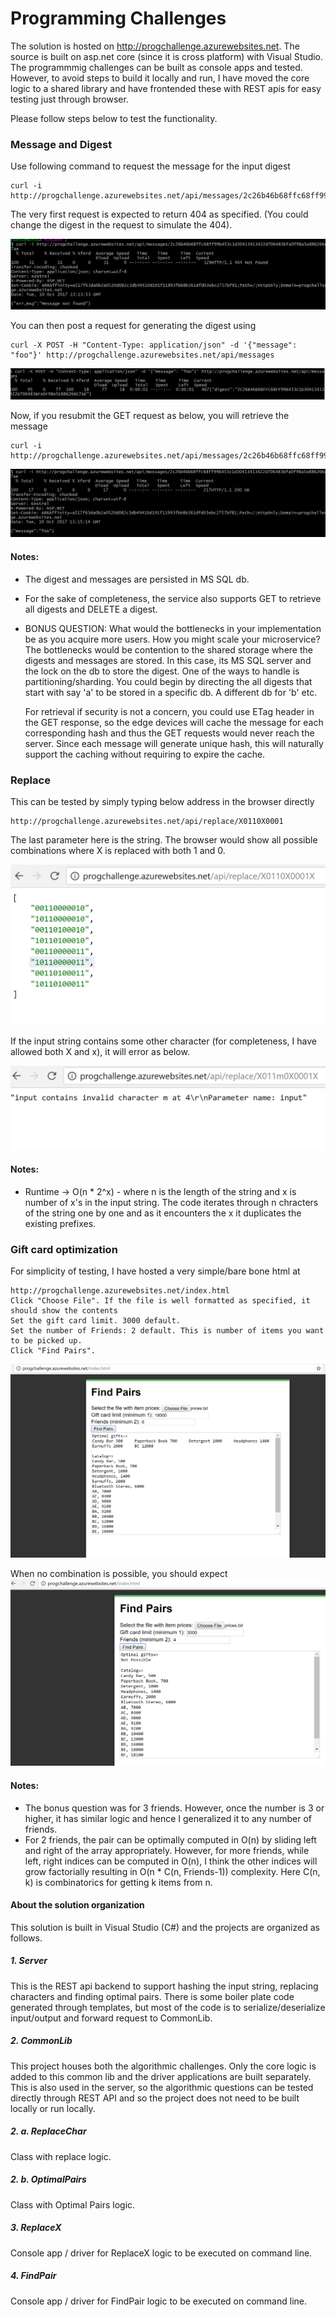 # Programming Challenges

The solution is hosted on http://progchallenge.azurewebsites.net. The source is built on asp.net core (since it is cross platform) with Visual Studio. The programmmig challenges can be built as console apps and tested. However, to avoid steps to build it locally and run, I have moved the core logic to a shared library and have frontended these with REST apis for easy testing just through browser.

Please follow steps below to test the functionality.

### Message and Digest
Use following command to request the message for the input digest

```
curl -i http://progchallenge.azurewebsites.net/api/messages/2c26b46b68ffc68ff99b453c1d30413413422d706483bfa0f98a5e886266e7ae
```
The very first request is expected to return 404 as specified. (You could change the digest in the request to simulate the 404).

![Alt text](/Images/Digest404.PNG?raw=true "404 output as digest not found")

You can then post a request for generating the digest using
```
curl -X POST -H "Content-Type: application/json" -d '{"message": "foo"}' http://progchallenge.azurewebsites.net/api/messages
```

![Alt text](/Images/DigestGenerate.PNG?raw=true "Generate digest")

Now, if you resubmit the GET request as below, you will retrieve the message
```
curl -i http://progchallenge.azurewebsites.net/api/messages/2c26b46b68ffc68ff99b453c1d30413413422d706483bfa0f98a5e886266e7ae
```

![Alt text](/Images/DigestRetrieve.PNG?raw=true "Retrieve digest")

#### Notes: 
* The digest and messages are persisted in MS SQL db.
* For the sake of completeness, the service also supports GET to retrieve all digests and DELETE a digest.
* BONUS QUESTION: What would the bottlenecks in your implementation be as you acquire more users. How you might scale your microservice?
  The bottlenecks would be contention to the shared storage where the digests and messages are stored. In this case, its MS SQL server     and the lock on the db to store the digest. One of the ways to handle is partitioning/sharding. You could begin by directing the all     digests that start with say 'a' to be stored in a specific db. A different db for 'b' etc.
  
  For retrieval if security is not a concern, you could use ETag header in the GET response, so the edge devices will cache the message   for each corresponding hash and thus the GET requests would never reach the server. Since each message will generate unique hash, this   will naturally support the caching without requiring to expire the cache.


### Replace 
This can be tested by simply typing below address in the browser directly

```
http://progchallenge.azurewebsites.net/api/replace/X0110X0001
```
The last parameter here is the string. The browser would show all possible combinations where X is replaced with both 1 and 0.

![Alt text](/Images/ReplaceCharSuccess.PNG?raw=true "Replace Xs")

If the input string contains some other character (for completeness, I have allowed both X and x), it will error as below.

![Alt text](/Images/ReplaceCharFailure.PNG?raw=true "Replace Xs with invalid input")

#### Notes:
* Runtime -> O(n * 2^x) - where n is the length of the string and x is number of x's in the input string. 
  The code iterates through n chracters of the string one by one and as it encounters the x it duplicates the existing prefixes.


### Gift card optimization
For simplicity of testing, I have hosted a very simple/bare bone html at 

```
http://progchallenge.azurewebsites.net/index.html
Click "Choose File". If the file is well formatted as specified, it should show the contents 
Set the gift card limit. 3000 default.
Set the number of Friends: 2 default. This is number of items you want to be picked up.
Click "Find Pairs".
```
![Alt text](/Images/FindPair.PNG?raw=true "Find pairs to optimize gift card usage")

When no combination is possible, you should expect
![Alt text](/Images/FindPairFailure.PNG?raw=true "No Combinations possible")

#### Notes:
* The bonus question was for 3 friends. However, once the number is 3 or higher, it has similar logic and hence I generalized it to any   number of friends.
* For 2 friends, the pair can be optimally computed in O(n) by sliding left and right of the array appropriately.
  However, for more friends, while left, right indices can be computed in O(n), I think the other indices will grow factorially           resulting in O(n * C(n, Friends-1)) complexity. Here C(n, k) is combinatorics for getting k items from n.
      
#### About the solution organization
This solution is built in Visual Studio (C#) and the projects are organized as follows.

##### 1. Server
  This is the REST api backend to support hashing the input string, replacing characters and finding optimal pairs. There is some boiler   plate code generated through templates, but most of the code is to serialize/deserialize input/output and forward request to             CommonLib.
  
##### 2. CommonLib 
  This project houses both the algorithmic challenges. Only the core logic is added to this common lib and the driver applications are     built separately. This is also used in the server, so the algorithmic questions can be tested directly through REST API and so the       project does not need to be built locally or run locally.
##### 2. a. ReplaceChar
  Class with replace logic.
##### 2. b. OptimalPairs
  Class with Optimal Pairs logic.
##### 3. ReplaceX 
  Console app / driver for ReplaceX logic to be executed on command line.
##### 4. FindPair
  Console app / driver for FindPair logic to be executed on command line.

